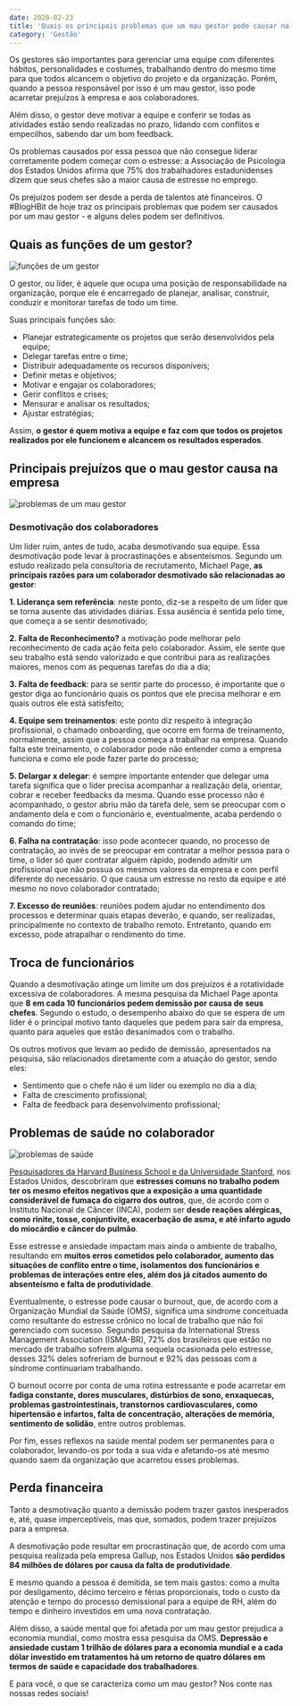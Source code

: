 ```yaml
---
date: 2020-02-23
title: 'Quais os principais problemas que um mau gestor pode causar na empresa?' 
category: 'Gestão'
---
```


Os gestores são importantes para gerenciar uma equipe com diferentes hábitos, personalidades e costumes, trabalhando dentro do mesmo time para que todos alcancem o objetivo do projeto e da organização. Porém, quando a pessoa responsável por isso é um mau gestor, isso pode acarretar prejuízos à empresa e aos colaboradores.

Além disso, o gestor deve motivar a equipe e conferir se todas as atividades estão sendo realizadas no prazo, lidando com conflitos e empecilhos, sabendo dar um bom feedback.

Os problemas causados por essa pessoa que não consegue liderar corretamente podem começar com o estresse: a Associação de Psicologia dos Estados Unidos afirma que 75% dos trabalhadores estadunidenses dizem que seus chefes são a maior causa de estresse no emprego.

Os prejuízos podem ser desde a perda de talentos até financeiros. O #BlogHBit de hoje traz os principais problemas que podem ser causados por um mau gestor - e alguns deles podem ser definitivos.

## Quais as funções de um gestor?

![funções de um gestor](quais-os-principais-problemas-que-um-mau-gestor-pode-causar-na-empresa-2.png)

O gestor, ou líder, é aquele que ocupa uma posição de responsabilidade na organização, porque ele é encarregado de planejar, analisar, construir, conduzir e monitorar tarefas de todo um time.

Suas principais funções são:

- Planejar estrategicamente os projetos que serão desenvolvidos pela equipe;
- Delegar tarefas entre o time;
- Distribuir adequadamente os recursos disponíveis;
- Definir metas e objetivos;
- Motivar e engajar os colaboradores;
- Gerir conflitos e crises;
- Mensurar e analisar os resultados;
- Ajustar estratégias;

Assim, **o gestor é quem motiva a equipe e faz com que todos os projetos realizados por ele funcionem e alcancem os resultados esperados**.

## Principais prejuízos que o mau gestor causa na empresa

![problemas de um mau gestor](quais-os-principais-problemas-que-um-mau-gestor-pode-causar-na-empresa.png)

### Desmotivação dos colaboradores

Um líder ruim, antes de tudo, acaba desmotivando sua equipe. Essa desmotivação pode levar à procrastinações e absenteísmos. Segundo um estudo realizado pela consultoria de recrutamento, Michael Page, **as principais razões para um colaborador desmotivado são relacionadas ao gestor**:

**1. Liderança sem referência**: neste ponto, diz-se a respeito de um líder que se torna ausente das atividades diárias. Essa ausência é sentida pelo time, que começa a se sentir desmotivado;

**2. Falta de Reconhecimento?** a motivação pode melhorar pelo reconhecimento de cada ação feita pelo colaborador. Assim, ele sente que seu trabalho está sendo valorizado e que contribui para as realizações maiores, menos com as pequenas tarefas do dia a dia;

**3. Falta de feedback**: para se sentir parte do processo, é importante que o gestor diga ao funcionário quais os pontos que ele precisa melhorar e em quais outros ele está satisfeito;

**4. Equipe sem treinamentos**: este ponto diz respeito à integração profissional, o chamado onboarding, que ocorre em forma de treinamento, normalmente, assim que a pessoa começa a trabalhar na empresa. Quando falta este treinamento, o colaborador pode não entender como a empresa funciona e como ele pode fazer parte do processo;

**5. Delargar x delegar**: é sempre importante entender que delegar uma tarefa significa que o líder precisa acompanhar a realização dela, orientar, cobrar e receber feedbacks da mesma. Quando esse processo não é acompanhado, o gestor abriu mão da tarefa dele, sem se preocupar com o andamento dela e com o funcionário e, eventualmente, acaba perdendo o comando do time;

**6. Falha na contratação**: isso pode acontecer quando, no processo de contratação, ao invés de se preocupar em contratar a melhor pessoa para o time, o líder só quer contratar alguém rápido, podendo admitir um profissional que não possua os mesmos valores da empresa e com perfil diferente do necessário. O que causa um estresse no resto da equipe e até mesmo no novo colaborador contratado;

**7. Excesso de reuniões**: reuniões podem ajudar no entendimento dos processos e determinar quais etapas deverão, e quando, ser realizadas, principalmente no contexto de trabalho remoto. Entretanto, quando em excesso, pode atrapalhar o rendimento do time.

## Troca de funcionários

Quando a desmotivação atinge um limite um dos prejuízos é a rotatividade excessiva de colaboradores. A mesma pesquisa da Michael Page aponta que **8 em cada 10 funcionários pedem demissão por causa de seus chefes**. Segundo o estudo, o desempenho abaixo do que se espera de um líder é o principal motivo tanto daqueles que pedem para sair da empresa, quanto para aqueles que estão desanimados com o trabalho.

Os outros motivos que levam ao pedido de demissão, apresentados na pesquisa, são relacionados diretamente com a atuação do gestor, sendo eles:

- Sentimento que o chefe não é um líder ou exemplo no dia a dia;
- Falta de crescimento profissional;
- Falta de feedback para desenvolvimento profissional;

## Problemas de saúde no colaborador

![problemas de saúde](quais-os-principais-problemas-que-um-mau-gestor-pode-causar-na-empresa-1.png)

[Pesquisadores da Harvard Business School e da Universidade Stanford](https://www.bbc.com/portuguese/noticias/2016/01/151208_vert_cap_chefe_morte_lab), nos Estados Unidos, descobriram que **estresses comuns no trabalho podem ter os mesmo efeitos negativos que a exposição a uma quantidade considerável de fumaça do cigarro dos outros**, que, de acordo com o Instituto Nacional de Câncer (INCA), podem ser **desde reações alérgicas, como rinite, tosse, conjuntivite, exacerbação de asma, e até infarto agudo do miocárdio e câncer do pulmão**.

Esse estresse e ansiedade impactam mais ainda o ambiente de trabalho, resultando em **muitos erros cometidos pelo colaborador, aumento das situações de conflito entre o time, isolamentos dos funcionários e problemas de interações entre eles, além dos já citados aumento do absenteísmo e falta de produtividade**.

Eventualmente, o estresse pode causar o burnout, que, de acordo com a Organização Mundial da Saúde (OMS), significa uma síndrome conceituada como resultante do estresse crônico no local de trabalho que não foi gerenciado com sucesso. Segundo pesquisa da International Stress Management Association (ISMA-BR), 72% dos brasileiros que estão no mercado de trabalho sofrem alguma sequela ocasionada pelo estresse, desses 32% deles sofreriam de burnout e 92% das pessoas com a síndrome continuariam trabalhando.

O burnout ocorre por conta de uma rotina estressante e pode acarretar em **fadiga constante, dores musculares, distúrbios de sono, enxaquecas, problemas gastrointestinais, transtornos cardiovasculares, como hipertensão e infartos, falta de concentração, alterações de memória, sentimento de solidão**, entre outros problemas.

Por fim, esses reflexos na saúde mental podem ser permanentes para o colaborador, levando-os por toda a sua vida e afetando-os até mesmo quando saem da organização que acarretou esses problemas.

## Perda financeira

Tanto a desmotivação quanto a demissão podem trazer gastos inesperados e, até, quase imperceptíveis, mas que, somados, podem trazer prejuízos para a empresa.

A desmotivação pode resultar em procrastinação que, de acordo com uma pesquisa realizada pela empresa Gallup, nos Estados Unidos **são perdidos 84 milhões de dólares por causa da falta de produtividade**.

E mesmo quando a pessoa é demitida, se tem mais gastos: como a multa por desligamento, décimo terceiro e férias proporcionais, todo o custo da atenção e tempo do processo demissional para a equipe de RH, além do tempo e dinheiro investidos em uma nova contratação.

Além disso, a saúde mental que foi afetada por um mau gestor prejudica a economia mundial, como mostra essa pesquisa da OMS. **Depressão e ansiedade custam 1 trilhão de dólares para a economia mundial e a cada dólar investido em tratamentos há um retorno de quatro dólares em termos de saúde e capacidade dos trabalhadores**.

E para você, o que se caracteriza como um mau gestor? Nos conte nas nossas redes sociais! 